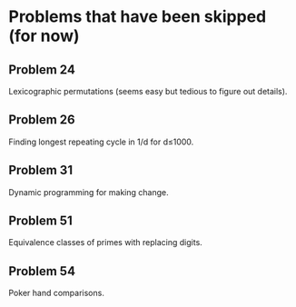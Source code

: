 # Problems that have been skipped (for now)

## Problem 24

Lexicographic permutations (seems easy but tedious to figure out details).

## Problem 26

Finding longest repeating cycle in 1/d for d≤1000.

## Problem 31

Dynamic programming for making change.

## Problem 51

Equivalence classes of primes with replacing digits.

## Problem 54

Poker hand comparisons.
